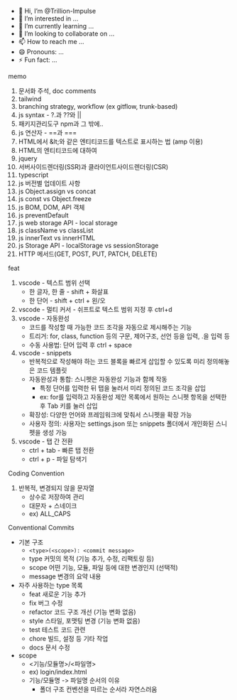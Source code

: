 - 👋 Hi, I’m @Trillion-Impulse
- 👀 I’m interested in ...
- 🌱 I’m currently learning ...
- 💞️ I’m looking to collaborate on ...
- 📫 How to reach me ...
- 😄 Pronouns: ...
- ⚡ Fun fact: ...

<!---
Trillion-Impulse/Trillion-Impulse is a ✨ special ✨ repository because its `README.md` (this file) appears on your GitHub profile.
You can click the Preview link to take a look at your changes.
--->

memo
1. 문서화 주석, doc comments
2. tailwind
3. branching strategy, workflow (ex gitflow, trunk-based)
4. js syntax - ?.과 ??와 ||
5. 패키지관리도구 npm과 그 밖에..
6. js 연산자 - ==과 ===
7. HTML에서 &amp;lt;와 같은 엔티티코드를 텍스트로 표시하는 법 (amp 이용)
8. HTML의 엔티티코드에 대하여
9. jquery
10. 서버사이드렌더링(SSR)과 클라이언트사이드렌더링(CSR)
11. typescript
12. js 버전별 업데이트 사항
13. js Object.assign vs concat
14. js const vs Object.freeze
15. js BOM, DOM, API 객체
16. js preventDefault
17. js web storage API - local storage
18. js className vs classList
19. js innerText vs innerHTML
20. js Storage API - localStorage vs sessionStorage
21. HTTP 메서드(GET, POST, PUT, PATCH, DELETE)

feat
1. vscode - 텍스트 범위 선택
   - 한 글자, 한 줄 - shift + 화살표
   - 한 단어 - shift + ctrl + 왼/오
2. vscode - 멀티 커서 - 쉬프트로 텍스트 범위 지정 후 ctrl+d
3. vscode - 자동완성
   - 코드를 작성할 때 가능한 코드 조각을 자동으로 제시해주는 기능
   - 트리거: for, class, function 등의 구문, 제어구조, 선언 등을 입력, .을 입력 등
   - 수동 사용법: 단어 입력 후 ctrl + space
4. vscode - snippets
   - 반복적으로 작성해야 하는 코드 블록을 빠르게 삽입할 수 있도록 미리 정의해놓은 코드 템플릿
   - 자동완성과 통합: 스니펫은 자동완성 기능과 함께 작동
      - 특정 단어를 입력한 뒤 탭을 눌러서 미리 정의된 코드 조각을 삽입
      - ex: for를 입력하고 자동완성 제안 목록에서 원하는 스니펫 항목을 선택한 후 Tab 키를 눌러 삽입
   - 확장성: 다양한 언어와 프레임워크에 맞춰서 스니펫을 확장 가능
   - 사용자 정의: 사용자는 settings.json 또는 snippets 폴더에서 개인화된 스니펫을 생성 가능
5. vscode - 탭 간 전환
   - ctrl + tab - 빠른 탭 전환
   - ctrl + p - 파일 탐색기

Coding Convention
1. 반복적, 변경되지 않을 문자열
   - 상수로 저장하여 관리
   - 대문자 + 스네이크
   - ex) ALL_CAPS

Conventional Commits
- 기본 구조
   - `<type>(<scope>): <commit message>`
   - type   커밋의 목적 (기능 추가, 수정, 리팩토링 등)
   - scope   어떤 기능, 모듈, 파일 등에 대한 변경인지 (선택적)
   - message   변경의 요약 내용
- 자주 사용하는 type 목록
   - feat   새로운 기능 추가
   - fix   버그 수정
   - refactor   코드 구조 개선 (기능 변화 없음)
   - style   스타일, 포맷팅 변경 (기능 변화 없음)
   - test   테스트 코드 관련
   - chore   빌드, 설정 등 기타 작업
   - docs   문서 수정
- scope
   - <기능/모듈명>/<파일명>
   - ex) login/index.html
   - 기능/모듈명 -> 파일명 순서의 이유
      - 폴더 구조 컨벤션을 따르는 순서라 자연스러움
